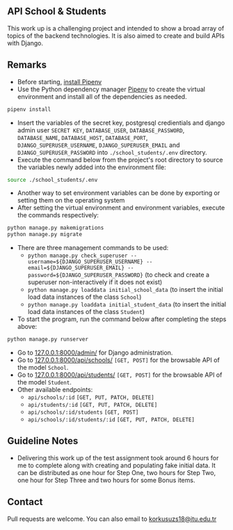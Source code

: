 ## API School & Students

This work up is a challenging project and intended to show a broad array of topics of the backend technologies. It is also aimed to create and build APIs with Django.
## Remarks
- Before starting, [install Pipenv](https://pipenv.pypa.io/en/latest/install/)
- Use the Python dependency manager [Pipenv](https://pipenv.pypa.io/en/latest/install/) to create the virtual environment and install all of the dependencies as needed.
```bash
pipenv install
```
- Insert the variables of the secret key, postgresql credientials and django admin user ``SECRET KEY``, ``DATABASE_USER``, ``DATABASE_PASSWORD``, ``DATABASE_NAME``, ``DATABASE_HOST``, ``DATABASE_PORT``, ``DJANGO_SUPERUSER_USERNAME``, ``DJANGO_SUPERUSER_EMAIL`` and ``DJANGO_SUPERUSER_PASSWORD`` into ``./school_students/.env`` directory.
- Execute the command below from the project's root directory to source the variables newly added into the environment file:
```bash
source ./school_students/.env
```
- Another way to set environment variables can be done by exporting or setting them on the operating system
- After setting the virtual environment and environment variables, execute the commands respectively:
```bash
python manage.py makemigrations
python manage.py migrate
```
- There are three management commands to be used:
  - ``python manage.py check_superuser --username=${DJANGO_SUPERUSER_USERNAME} --email=${DJANGO_SUPERUSER_EMAIL} --password=${DJANGO_SUPERUSER_PASSWORD}`` (to check and create a superuser non-interactively if it does not exist)
  - ``python manage.py loaddata initial_school_data`` (to insert the initial load data instances of the class ``School``)
  - ``python manage.py loaddata initial_student_data`` (to insert the initial load data instances of the class ``Student``)
- To start the program, run the command below after completing the steps above:
```bash
python manage.py runserver 
```
- Go to [127.0.0.1:8000/admin/](http://127.0.0.1:8000/admin/) for Django administration.
- Go to [127.0.0.1:8000/api/schools/](http://127.0.0.1:8000/api/schools/) ``[GET, POST]`` for the browsable API of the model ``School``.
- Go to [127.0.0.1:8000/api/students/](http://127.0.0.1:8000/api/students/) ``[GET, POST]`` for the browsable API of the model ``Student``.
- Other available endpoints:
  - ``api/schools/:id`` ``[GET, PUT, PATCH, DELETE]``
  - ``api/students/:id`` ``[GET, PUT, PATCH, DELETE]``
  - ``api/schools/:id/students`` ``[GET, POST]``
  - ``api/schools/:id/students/:id`` ``[GET, PUT, PATCH, DELETE]``

## Guideline Notes
- Delivering this work up of the test assignment took around 6 hours for me to complete along with creating and populating fake initial data. It can be distributed as one hour for Step One, two hours for Step Two, one hour for Step Three and two hours for some Bonus items. 
## Contact
Pull requests are welcome. You can also email to korkusuzs18@itu.edu.tr